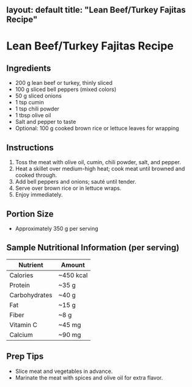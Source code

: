 layout: default
title: "Lean Beef/Turkey Fajitas Recipe"
---

# Lean Beef/Turkey Fajitas Recipe

## Ingredients
- 200 g lean beef or turkey, thinly sliced
- 100 g sliced bell peppers (mixed colors)
- 50 g sliced onions
- 1 tsp cumin
- 1 tsp chili powder
- 1 tbsp olive oil
- Salt and pepper to taste
- Optional: 100 g cooked brown rice or lettuce leaves for wrapping

## Instructions
1. Toss the meat with olive oil, cumin, chili powder, salt, and pepper.
2. Heat a skillet over medium-high heat; cook meat until browned and cooked through.
3. Add bell peppers and onions; sauté until tender.
4. Serve over brown rice or in lettuce wraps.
5. Enjoy immediately.

## Portion Size
- Approximately 350 g per serving

## Sample Nutritional Information (per serving)

| Nutrient      | Amount     |
| ------------- | ---------- |
| Calories      | ~450 kcal  |
| Protein       | ~35 g      |
| Carbohydrates | ~40 g      |
| Fat           | ~15 g      |
| Fiber         | ~8 g       |
| Vitamin C     | ~45 mg     |
| Calcium       | ~90 mg     |

## Prep Tips
- Slice meat and vegetables in advance.
- Marinate the meat with spices and olive oil for extra flavor.
